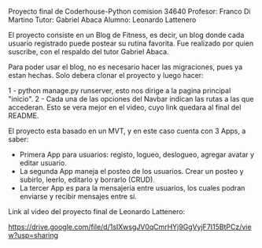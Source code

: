 Proyecto final de Coderhouse-Python comision 34640
Profesor: Franco Di Martino
Tutor: Gabriel Abaca
Alumno: Leonardo Lattenero

El proyecto consiste en un Blog de Fitness, es decir, un blog donde cada usuario registrado puede postear 
su rutina favorita. Fue realizado por quien suscribe, con el respaldo del tutor Gabriel Abaca.

Para poder usar el blog, no es necesario hacer las migraciones, pues ya estan hechas. Solo debera clonar el proyecto y luego hacer:

1 - python manage.py runserver, esto nos dirige a la pagina principal "inicio".
2 - Cada una de las opciones del Navbar indican las rutas a las que accederan. Esto se vera mejor en el video, cuyo link quedara al final del README.

El proyecto esta basado en un MVT, y en este caso cuenta con 3 Apps, a saber:
- Primera App para usuarios: registo, logueo, deslogueo, agregar avatar y editar usuario.
- La segunda App maneja el posteo de los usuarios. Crear un posteo y subirlo, leerlo, editarlo y borrarlo (CRUD).
- La tercer App es para la mensajeria entre usuarios, los cuales podran enviarse y recibir mensajes entre si.

Link al video del proyecto final de Leonardo Lattenero:

https://drive.google.com/file/d/1sIXwsgJV0qCmrHYj9GgVyjF7I15BtPCz/view?usp=sharing